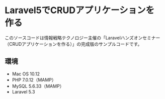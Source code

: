 # Laravel5でCRUDアプリケーションを作る

このソースコードは情報戦略テクノロジー主催の「Laravelハンズオンセミナー（CRUDアプリケーションを作る）」の完成版のサンプルコードです。

## 環境

- Mac OS 10.12
- PHP 7.0.12（MAMP）
- MySQL 5.6.33（MAMP）
- Laravel 5.3

